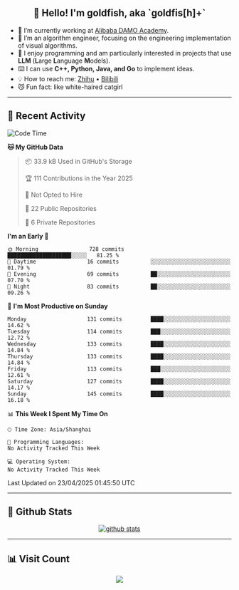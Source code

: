 
<h2 align="center">👋 Hello! I'm goldfish, aka `goldfis[h]+`</h2>

- 📍 I’m currently working at [Alibaba DAMO Academy](https://damo.alibaba.com/).  
- 🌱 I’m an algorithm engineer, focusing on the engineering implementation of visual algorithms.  
- 💬 I enjoy programming and am particularly interested in projects that use **LLM** (**L**arge **L**anguage **M**odels).   
- ⌨️ I can use **C++, Python, Java, and Go** to implement ideas.  
- 💡 How to reach me: [Zhihu](https://www.zhihu.com/people/goldfishh) • [Bilibili](https://space.bilibili.com/11349246)  
- 😼 Fun fact: like white-haired catgirl  

-------

## 🔧 Recent Activity

<!--START_SECTION:waka-->
![Code Time](http://img.shields.io/badge/Code%20Time-94%20hrs%2013%20mins-blue)

**🐱 My GitHub Data** 

> 📦 33.9 kB Used in GitHub's Storage 
 > 
> 🏆 111 Contributions in the Year 2025
 > 
> 🚫 Not Opted to Hire
 > 
> 📜 22 Public Repositories 
 > 
> 🔑 6 Private Repositories 
 > 
**I'm an Early 🐤** 

```text
🌞 Morning                728 commits         ████████████████████░░░░░   81.25 % 
🌆 Daytime                16 commits          ░░░░░░░░░░░░░░░░░░░░░░░░░   01.79 % 
🌃 Evening                69 commits          ██░░░░░░░░░░░░░░░░░░░░░░░   07.70 % 
🌙 Night                  83 commits          ██░░░░░░░░░░░░░░░░░░░░░░░   09.26 % 
```
📅 **I'm Most Productive on Sunday** 

```text
Monday                   131 commits         ████░░░░░░░░░░░░░░░░░░░░░   14.62 % 
Tuesday                  114 commits         ███░░░░░░░░░░░░░░░░░░░░░░   12.72 % 
Wednesday                133 commits         ████░░░░░░░░░░░░░░░░░░░░░   14.84 % 
Thursday                 133 commits         ████░░░░░░░░░░░░░░░░░░░░░   14.84 % 
Friday                   113 commits         ███░░░░░░░░░░░░░░░░░░░░░░   12.61 % 
Saturday                 127 commits         ████░░░░░░░░░░░░░░░░░░░░░   14.17 % 
Sunday                   145 commits         ████░░░░░░░░░░░░░░░░░░░░░   16.18 % 
```


📊 **This Week I Spent My Time On** 

```text
🕑︎ Time Zone: Asia/Shanghai

💬 Programming Languages: 
No Activity Tracked This Week

💻 Operating System: 
No Activity Tracked This Week
```


 Last Updated on 23/04/2025 01:45:50 UTC
<!--END_SECTION:waka-->

-------

## 📆 Github Stats

<p align="center">
    <a href="https://github.com/anuraghazra/github-readme-stats">
      <img src="https://github-readme-stats.vercel.app/api?username=goldfishh&show_icons=true&theme=dracula" alt="github stats" />
    </a>
</p>

-------

## 📊 Visit Count

<p align="center">
  <a href="https://count.getloli.com/"><img src="https://count.getloli.com/get/@:goldfishh?theme=rule34"></a>
</p>
